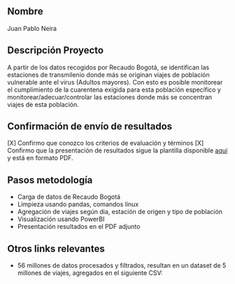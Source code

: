 ## Nombre

Juan Pablo Neira

## Descripción Proyecto

A partir de los datos recogidos por Recaudo Bogotá, se identifican las estaciones de transmilenio donde más se originan viajes de población vulnerable ante el virus (Adultos mayores).
Con esto es posible monitorear el cumplimiento de la cuarentena exigida para esta población específico y monitorear/adecuar/controlar las estaciones donde más se concentran viajes de esta población.

## Confirmación de envío de resultados


[X] Confirmo que conozco los criterios de evaluación y términos
[X] Confirmo que la presentación de resultados sigue la plantilla disponible [aquí](https://docs.google.com/presentation/d/1dCFx4epg2Ny-g-Ubq9esXCEXE6pEQwWsn1T7OImvzdI/edit?usp=sharing) y está en formato PDF.



## Pasos metodología

- Carga de datos de Recaudo Bogotá
- Limpieza usando pandas, comandos linux
- Agregación de viajes según dia, estación de origen y tipo de población
- Visualización usando PowerBI
- Presentación resultados en el PDF adjunto



## Otros links relevantes

- 56 millones de datos procesados y filtrados, resultan en un dataset de 5 millones de viajes, agregados en el siguiente CSV: 
